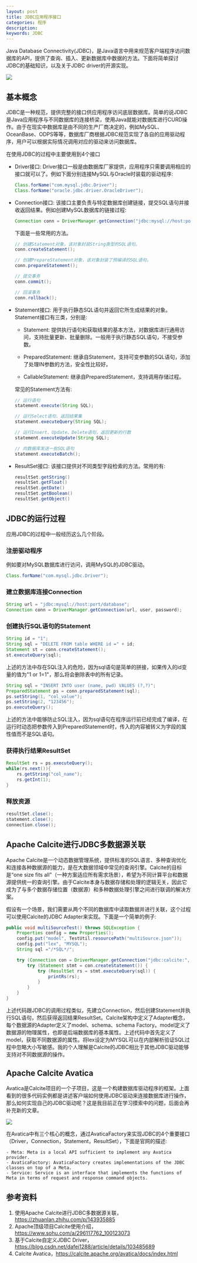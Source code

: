 ```yaml
---
layout: post
title: JDBC应用程序接口
categories: 程序
description: 
keywords: JDBC
---
```


Java Database Connectivity(JDBC)，是Java语言中用来规范客户端程序访问数据库的API，提供了查询、插入、更新数据库中数据的方法。下面将简单探讨JDBC的基础知识，以及关于JDBC driver的开源实现。

![](/images/discovery/2.jpeg)

## 基本概念

JDBC是一种规范，提供完整的接口供应用程序访问底层数据库。简单的说JDBC是Java应用程序与不同数据库的连接桥梁，使用Java就能对数据库进行CURD操作。由于在现实中数据库是由不同的生产厂商决定的，例如MySQL、OceanBase、ODPS等等，数据库厂商根据JDBC规范实现了各自的应用驱动程序，用户可以根据实际情况调用对应的驱动来访问数据库。

在使用JDBC的过程中主要使用到4个接口

- Driver接口: Driver接口一般是由数据库厂家提供，应用程序只需要调用相应的接口就可以了。例如下面分别连接MySQL与Oracle时装载的驱动程序: 

    ```java
    Class.forName("com.mysql.jdbc.Driver");
    Class.forName("oracle.jdbc.driver.OracleDriver");
    ```

- Connection接口: 该接口主要负责与特定数据库创建链接，提交SQL语句并接收返回结果。例如创建MySQL数据库的链接过程: 

    ```java
    Connection conn = DriverManager.getConnection("jdbc:mysql://host:port/database", "user", "password");
    ```

    下面是一些常用的方法。

    ```java
    // 创建Statement对象，该对象封装String类型的SQL语句。
    conn.createStatement();

    // 创建PrepareStatement对象，该对象封装了预编译的SQL语句。
    conn.prepareStatement();

    // 提交事务
    conn.commit();

    // 回滚事务
    conn.rollback();
    ```

- Statement接口: 用于执行静态SQL语句并返回它所生成结果的对象。Statement接口有三类，分别是: 

    - Statement: 提供执行语句和获取结果的基本方法，对数据库进行通用访问，支持批量更新、批量删除。一般用于执行静态SQL语句，不接受参数。
    
    - PreparedStatement: 继承自Statement，支持可变参数的SQL语句，添加了处理IN参数的方法，安全性比较好。

    - CallableStatement: 继承自PreparedStatement，支持调用存储过程。

    常见的Statement方法有: 

    ```java
    // 运行语句
    statement.execute(String SQL);

    // 运行Select语句，返回结果集
    statement.executeQuery(String SQL);

    // 运行Insert、Update、Delete语句，返回更新的行数
    statement.executeUpdate(String SQL);

    // 向数据库发送一批SQL语句
    statement.executeBatch();
    ```

- ResultSet接口: 该接口提供对不同类型字段检索的方法。常用的有: 

    ```java
    resultSet.getString()
    resultSet.getFloat()
    resultSet.getDate()
    resultSet.getBoolean()
    resultSet.getObject()
    ```

## JDBC的运行过程

应用JDBC的过程中一般经历这么几个阶段。

### 注册驱动程序

例如要对MySQL数据库进行访问，调用MySQL的JDBC驱动。

```java
Class.forName("com.mysql.jdbc.Driver");
```

### 建立数据库连接Connection

```java
String url = "jdbc:mysql://host:port/database";
Connection conn = DriverManager.getConnection(url, user, password);
```

### 创建执行SQL语句的Statement

```java
String id = "1";
String sql = "DELETE FROM table WHERE id =" + id;
Statement st = conn.createStatement();
st.executeQuery(sql);
```

上述的方法中存在SQL注入的危险，因为sql语句是简单的拼接，如果传入的id变量的值为"1 or 1=1"，那么将会删除表中的所有记录。

```java
String sql = "INSERT INTO user (name, pwd) VALUES (?,?)";
PreparedStatement ps = conn.preparedStatement(sql);
ps.setString(1, "col_value");
ps.setString(2, "123456");
ps.executeQuery();
```

上述的方法中能够防止SQL注入，因为sql语句在程序运行前已经完成了编译，在运行时动态把参数传入到PreparedStatement时，传入的内容被转义为字段的属性值而不是SQL语句。

### 获得执行结果ResultSet

```java
ResultSet rs = ps.executeQuery();
while(rs.next()){
    rs.getString("col_name");
    rs.getInt(1);
}
```

### 释放资源

```java
resultSet.close();
statement.close();
connection.close();
```

## Apache Calcite进行JDBC多数据源关联

Apache Calcite是一个动态数据管理系统，提供标准的SQL语言、多种查询优化和连接各种数据源的能力，是在大数据领域中常见的查询引擎。Calcite的目标是“one size fits all”（一种方案适应所有需求场景），希望为不同计算平台和数据源提供统一的查询引擎。由于Calcite本身与数据存储和处理的逻辑无关，因此它成为了与多个数据存储位置（数据源）和多种数据处理引擎之间进行联调的解决方案。

假设有一个场景，我们需要从两个不同的数据库中读取数据并进行关联，这个过程可以使用Calcite的JDBC Adapter来实现。下面是一个简单的例子: 

```java
public void multiSourceTest() throws SQLException {
    Properties config = new Properties();
    config.put("model", TestUtil.resourcePath("multiSource.json"));
    config.put("lex", "MYSQL");
    String sql ="/*SQL*/";

    try (Connection con = DriverManager.getConnection("jdbc:calcite:", config)) {
        try (Statement stmt = con.createStatement()) {
            try (ResultSet rs = stmt.executeQuery(sql)) {
                printRs(rs);
            }
        }
    }
}
```

上述代码跟JDBC的调用过程类似，先建立Connection，然后创建Statement并执行SQL语句，然后获得返回结果ResultSet。Calcite架构中定义了Adapter概念，每个数据源的Adapter定义了model、schema、schema Factory。model定义了数据源的物理属性，也即是后端数据库的基本属性。上述代码中首先定义了model，获取不同数据源的属性。将lex设定为MYSQL可以在内部解析验证SQL过程中忽略大小写敏感。我的个人理解是Calcite的JDBC相比于其他JDBC驱动能够支持对不同数据源的操作。

## Apache Calcite Avatica

Avatica是Calcite项目的一个子项目，这是一个构建数据库驱动程序的框架。上面看到的很多代码实例都是讲述客户端如何使用JDBC驱动来连接数据库进行操作，那么如何实现自己的JDBC驱动呢？这是我目前正在学习摸索中的问题，后面会再补充新的文章。

![](/images/program/Davatica.png)

在Avatica中有三个核心的概念，通过AvaticaFactory来实现JDBC的4个重要接口（Driver，Connection，Statement，ResultSet），下面是官网的描述: 

    - Meta: Meta is a local API sufficient to implement any Avatica provider.
    - AvaticaFactory: AvaticaFactory creates implementations of the JDBC classes on top of a Meta.
    - Service: Service is an interface that implements the functions of Meta in terms of request and response command objects.


## 参考资料

1. 使用Apache Calcite进行JDBC多数据源关联，https://zhuanlan.zhihu.com/p/143935885
2. Apache顶级项目Calcite使用介绍，https://www.sohu.com/a/296117762_100123073
3. 基于Calcite自定义JDBC Driver，https://blog.csdn.net/dafei1288/article/details/103485689
4. Calcite Avatica，https://calcite.apache.org/avatica/docs/index.html